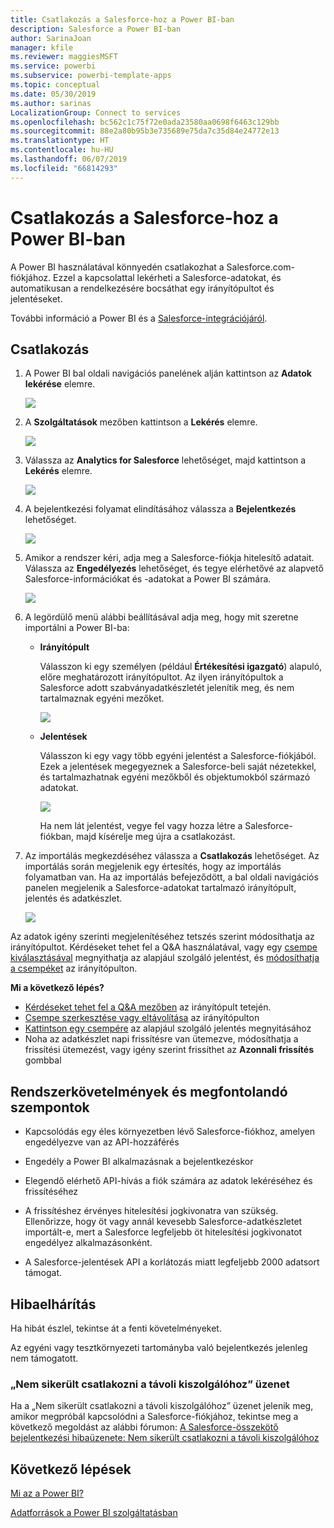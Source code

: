```yaml
---
title: Csatlakozás a Salesforce-hoz a Power BI-ban
description: Salesforce a Power BI-ban
author: SarinaJoan
manager: kfile
ms.reviewer: maggiesMSFT
ms.service: powerbi
ms.subservice: powerbi-template-apps
ms.topic: conceptual
ms.date: 05/30/2019
ms.author: sarinas
LocalizationGroup: Connect to services
ms.openlocfilehash: bc562c1c75f72e0ada23580aa0698f6463c129bb
ms.sourcegitcommit: 88e2a80b95b3e735689e75da7c35d84e24772e13
ms.translationtype: HT
ms.contentlocale: hu-HU
ms.lasthandoff: 06/07/2019
ms.locfileid: "66814293"
---
```

# <a name="connect-to-salesforce-with-power-bi"></a>Csatlakozás a Salesforce-hoz a Power BI-ban
A Power BI használatával könnyedén csatlakozhat a Salesforce.com-fiókjához. Ezzel a kapcsolattal lekérheti a Salesforce-adatokat, és automatikusan a rendelkezésére bocsáthat egy irányítópultot és jelentéseket.

További információ a Power BI és a [Salesforce-integrációjáról](https://powerbi.microsoft.com/integrations/salesforce).

## <a name="how-to-connect"></a>Csatlakozás
1. A Power BI bal oldali navigációs panelének alján kattintson az **Adatok lekérése** elemre.
   
   ![](media/service-connect-to-salesforce/pbi_getdata.png) 
2. A **Szolgáltatások** mezőben kattintson a **Lekérés** elemre.
   
   ![](media/service-connect-to-salesforce/pbi_getservices.png) 
3. Válassza az **Analytics for Salesforce** lehetőséget, majd kattintson a **Lekérés** elemre.  
   
   ![](media/service-connect-to-salesforce/salesforce.png)
4. A bejelentkezési folyamat elindításához válassza a **Bejelentkezés** lehetőséget.
   
    ![](media/service-connect-to-salesforce/dialog.png)
5. Amikor a rendszer kéri, adja meg a Salesforce-fiókja hitelesítő adatait. Válassza az **Engedélyezés** lehetőséget, és tegye elérhetővé az alapvető Salesforce-információkat és -adatokat a Power BI számára.
   
   ![](media/service-connect-to-salesforce/sf_authorize.png)
6. A legördülő menü alábbi beállításával adja meg, hogy mit szeretne importálni a Power BI-ba:
   
   * **Irányítópult**
     
     Válasszon ki egy személyen (például **Értékesítési igazgató**) alapuló, előre meghatározott irányítópultot. Az ilyen irányítópultok a Salesforce adott szabványadatkészletét jelenítik meg, és nem tartalmaznak egyéni mezőket.
     
     ![](media/service-connect-to-salesforce/pbi_salesforcechooserole.png)
   * **Jelentések**
     
     Válasszon ki egy vagy több egyéni jelentést a Salesforce-fiókjából. Ezek a jelentések megegyeznek a Salesforce-beli saját nézetekkel, és tartalmazhatnak egyéni mezőkből és objektumokból származó adatokat.
     
     ![](media/service-connect-to-salesforce/pbi_salesforcereports.png)
     
     Ha nem lát jelentést, vegye fel vagy hozza létre a Salesforce-fiókban, majd kísérelje meg újra a csatlakozást.

7. Az importálás megkezdéséhez válassza a **Csatlakozás** lehetőséget. Az importálás során megjelenik egy értesítés, hogy az importálás folyamatban van. Ha az importálás befejeződött, a bal oldali navigációs panelen megjelenik a Salesforce-adatokat tartalmazó irányítópult, jelentés és adatkészlet.
   
   ![](media/service-connect-to-salesforce/pbi_getdatasalesforcedash.png)

Az adatok igény szerinti megjelenítéséhez tetszés szerint módosíthatja az irányítópultot. Kérdéseket tehet fel a Q&A használatával, vagy egy [csempe kiválasztásával](consumer/end-user-tiles.md) megnyithatja az alapjául szolgáló jelentést, és [módosíthatja a csempéket](service-dashboard-edit-tile.md) az irányítópulton.

**Mi a következő lépés?**

* [Kérdéseket tehet fel a Q&A mezőben](consumer/end-user-q-and-a.md) az irányítópult tetején.
* [Csempe szerkesztése vagy eltávolítása](service-dashboard-edit-tile.md) az irányítópulton
* [Kattintson egy csempére](service-dashboard-tiles.md) az alapjául szolgáló jelentés megnyitásához
* Noha az adatkészlet napi frissítésre van ütemezve, módosíthatja a frissítési ütemezést, vagy igény szerint frissíthet az **Azonnali frissítés** gombbal

## <a name="system-requirements-and-considerations"></a>Rendszerkövetelmények és megfontolandó szempontok

- Kapcsolódás egy éles környezetben lévő Salesforce-fiókhoz, amelyen engedélyezve van az API-hozzáférés

- Engedély a Power BI alkalmazásnak a bejelentkezéskor

- Elegendő elérhető API-hívás a fiók számára az adatok lekéréséhez és frissítéséhez

- A frissítéshez érvényes hitelesítési jogkivonatra van szükség. Ellenőrizze, hogy öt vagy annál kevesebb Salesforce-adatkészletet importált-e, mert a Salesforce legfeljebb öt hitelesítési jogkivonatot engedélyez alkalmazásonként.

- A Salesforce-jelentések API a korlátozás miatt legfeljebb 2000 adatsort támogat.


## <a name="troubleshooting"></a>Hibaelhárítás

Ha hibát észlel, tekintse át a fenti követelményeket. 

Az egyéni vagy tesztkörnyezeti tartományba való bejelentkezés jelenleg nem támogatott.

### <a name="unable-to-connect-to-the-remote-server-message"></a>„Nem sikerült csatlakozni a távoli kiszolgálóhoz” üzenet

Ha a „Nem sikerült csatlakozni a távoli kiszolgálóhoz” üzenet jelenik meg, amikor megpróbál kapcsolódni a Salesforce-fiókjához, tekintse meg a következő megoldást az alábbi fórumon: [A Salesforce-összekötő bejelentkezési hibaüzenete: Nem sikerült csatlakozni a távoli kiszolgálóhoz](https://www.outsystems.com/forums/Forum_TopicView.aspx?TopicId=17674&TopicName=log-in-error-message-unable-to-connect-to-the-remote-server&)


## <a name="next-steps"></a>Következő lépések
[Mi az a Power BI?](power-bi-overview.md)

[Adatforrások a Power BI szolgáltatásban](service-get-data.md)

